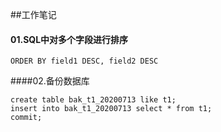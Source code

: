 ##工作笔记
#### 01.SQL中对多个字段进行排序
````shell script
ORDER BY field1 DESC, field2 DESC
````

####02.备份数据库
````shell script
create table bak_t1_20200713 like t1;
insert into bak_t1_20200713 select * from t1;
commit;
````
